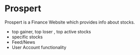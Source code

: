 # Prospert
Prospert is a Finance Website which provides info about stocks.
- top gainer, top loser , top active stocks
- specific stocks
- Feed/News
- User Account functionality
